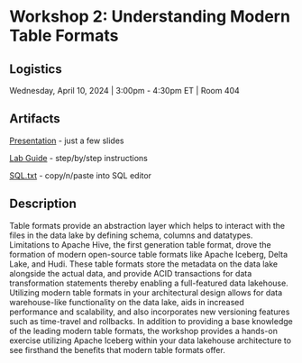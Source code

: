# Workshop 2: Understanding Modern Table Formats


## Logistics

Wednesday, April 10, 2024 | 3:00pm - 4:30pm ET | Room 404


## Artifacts

[Presentation](./Workshop2-Iceberg-Preso.pdf) - just a few slides

[Lab Guide](./Workshop2-Iceberg-Labs.pdf) - step/by/step instructions

[SQL.txt](./Workshop2-Iceberg-SQL.txt) - copy/n/paste into SQL editor


## Description

Table formats provide an abstraction layer which helps to interact with the files in the data lake by defining schema, columns and datatypes. Limitations to Apache Hive, the first generation table format, drove the formation of modern open-source table formats like Apache Iceberg, Delta Lake, and Hudi. These table formats store the metadata on the data lake alongside the actual data, and provide ACID transactions for data transformation statements thereby enabling a full-featured data lakehouse. Utilizing modern table formats in your architectural design allows for data warehouse-like functionality on the data lake, aids in increased performance and scalability, and also incorporates new versioning features such as time-travel and rollbacks. In addition to providing a base knowledge of the leading modern table formats, the workshop provides a hands-on exercise utilizing Apache Iceberg within your data lakehouse architecture to see firsthand the benefits that modern table formats offer. 

